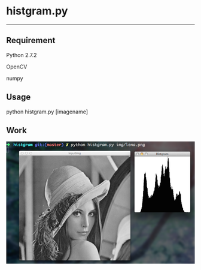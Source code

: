 # histgram.py
---
## Requirement 
Python 2.7.2 

OpenCV

numpy

## Usage
python histgram.py [imagename]

## Work

![image](img/workimg.png)

